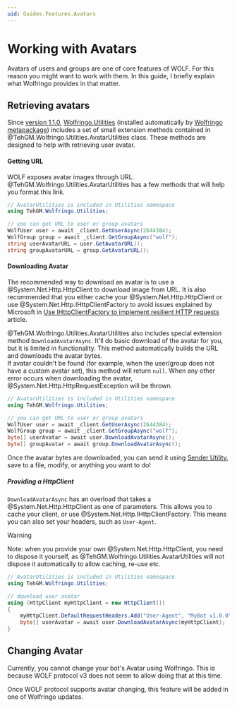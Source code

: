 ```yaml
---
uid: Guides.Features.Avatars
---
```


# Working with Avatars
Avatars of users and groups are one of core features of WOLF. For this reason you might want to work with them. In this guide, I briefly explain what Wolfringo provides in that matter.

## Retrieving avatars
Since [version 1.1.0](https://github.com/TehGM/Wolfringo/releases/tag/1.0.0), [Wolfringo.Utilities](https://www.nuget.org/packages/Wolfringo.Utilities) (installed automatically by [Wolfringo metapackage](https://www.nuget.org/packages/Wolfringo)) includes a set of small extension methods contained in @TehGM.Wolfringo.Utilities.AvatarUtilities class. These methods are designed to help with retrieving user avatar.

#### Getting URL
WOLF exposes avatar images through URL. @TehGM.Wolfringo.Utilities.AvatarUtilities has a few methods that will help you format this link.

```csharp
// AvatarUtilities is included in Utilities namespace
using TehGM.Wolfringo.Utilities;

// you can get URL to user or group avatars
WolfUser user = await _client.GetUserAsync(2644384);
WolfGroup group = await _client.GetGroupAsync("wolf");
string userAvatarURL = user.GetAvatarURL();
string groupAvatarURL = group.GetAvatarURL();
```

#### Downloading Avatar
The recommended way to download an avatar is to use a @System.Net.Http.HttpClient to download image from URL. It is also recommended that you either cache your @System.Net.Http.HttpClient or use @System.Net.Http.IHttpClientFactory to avoid issues explained by Microsoft in [Use IHttpClientFactory to implement resilient HTTP requests](https://docs.microsoft.com/en-gb/dotnet/architecture/microservices/implement-resilient-applications/use-httpclientfactory-to-implement-resilient-http-requests#issues-with-the-original-httpclient-class-available-in-net-core) article.

@TehGM.Wolfringo.Utilities.AvatarUtilities also includes special extension method `DownloadAvatarAsync`. It'll do basic download of the avatar for you, but it is limited in functionality. This method automatically builds the URL and downloads the avatar bytes.  
If avatar couldn't be found (for example, when the user/group does not have a custom avatar set), this method will return `null`. When any other error occurs when downloading the avatar, @System.Net.Http.HttpRequestException will be thrown.

```csharp
// AvatarUtilities is included in Utilities namespace
using TehGM.Wolfringo.Utilities;

// you can get URL to user or group avatars
WolfUser user = await _client.GetUserAsync(2644384);
WolfGroup group = await _client.GetGroupAsync("wolf");
byte[] userAvatar = await user.DownloadAvatarAsync();
byte[] groupAvatar = await group.DownloadAvatarAsync();
```

Once the avatar bytes are downloaded, you can send it using [Sender Utility](xref:Guides.Features.Sender), save to a file, modify, or anything you want to do!

##### Providing a HttpClient
`DownloadAvatarAsync` has an overload that takes a @System.Net.Http.HttpClient as one of parameters. This allows you to cache your client, or use @System.Net.Http.IHttpClientFactory. This means you can also set your headers, such as `User-Agent`.  

> [!WARNING]  
> Note: when you provide your own @System.Net.Http.HttpClient, you need to dispose it yourself, as @TehGM.Wolfringo.Utilities.AvatarUtilities will not dispose it automatically to allow caching, re-use etc.

```csharp
// AvatarUtilities is included in Utilities namespace
using TehGM.Wolfringo.Utilities;

// download user avatar
using (HttpClient myHttpClient = new HttpClient())
{
    myHttpClient.DefaultRequestHeaders.Add("User-Agent", "MyBot v1.0.0");
    byte[] userAvatar = await user.DownloadAvatarAsync(myHttpClient);
}
```

## Changing Avatar
Currently, you cannot change your bot's Avatar using Wolfringo. This is because WOLF protocol v3 does not seem to allow doing that at this time.

Once WOLF protocol supports avatar changing, this feature will be added in one of Wolfringo updates.